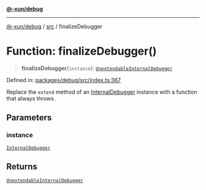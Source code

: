 [**@-xun/debug**](../../README.md)

***

[@-xun/debug](../../README.md) / [src](../README.md) / finalizeDebugger

# Function: finalizeDebugger()

> **finalizeDebugger**(`instance`): [`UnextendableInternalDebugger`](../interfaces/UnextendableInternalDebugger.md)

Defined in: [packages/debug/src/index.ts:367](https://github.com/Xunnamius/rejoinder/blob/cea65e14bbc115b3245cd3920912f80db8340a26/packages/debug/src/index.ts#L367)

Replace the `extend` method of an [InternalDebugger](../interfaces/InternalDebugger.md) instance with a
function that always throws.

## Parameters

### instance

[`InternalDebugger`](../interfaces/InternalDebugger.md)

## Returns

[`UnextendableInternalDebugger`](../interfaces/UnextendableInternalDebugger.md)
